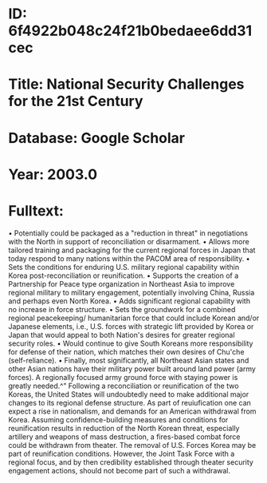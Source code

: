 # ID: 6f4922b048c24f21b0bedaee6dd31cec
# Title: National Security Challenges for the 21st Century
# Database: Google Scholar
# Year: 2003.0
# Fulltext:
• Potentially could be packaged as a "reduction in threat" in negotiations with the North in support of reconciliation or disarmament. •
Allows more tailored training and packaging for the current regional forces in Japan that today respond to many nations within the PACOM area of responsibility. •
Sets the conditions for enduring U.S. military regional capability within Korea post-reconciliation or reunification. •
Supports the creation of a Partnership for Peace type organization in Northeast Asia to improve regional military to military engagement, potentially involving China, Russia and perhaps even North Korea. •
Adds significant regional capability with no increase in force structure. •
Sets the groundwork for a combined regional peacekeeping/ humanitarian force that could include Korean and/or Japanese elements, i.e., U.S. forces with strategic lift provided by Korea or Japan that would appeal to both Nation's desires for greater regional security roles. •
Would continue to give South Koreans more responsibility for defense of their nation, which matches their own desires of Chu'che (self-reliance). •
Finally, most significantly, all Northeast Asian states and other Asian nations have their military power built around land power (army forces).
A regionally focused army ground force with staying power is greatly needed.^" Following a reconciliation or reunification of the two Koreas, the United States will undoubtedly need to make additional major changes to its regional defense structure.
As part of reuiufication one can expect a rise in nationalism, and demands for an American withdrawal from Korea.
Assuming confidence-building measures and conditions for reunification results in reduction of the North Korean threat, especially artillery and weapons of mass destruction, a fires-based combat force could be withdrawn from theater.
The removal of U.S. Forces Korea may be part of reunification conditions.
However, the Joint Task Force with a regional focus, and by then credibility established through theater security engagement actions, should not become part of such a withdrawal.
